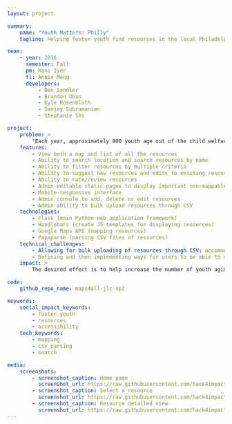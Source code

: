 ```yaml
---
layout: project

summary:
    name: "Youth Matters: Philly"
    tagline: Helping foster youth find resources in the local Philadelphia area

team:
    - year: 2016
      semester: Fall
      pm: Rani Iyer
      tl: Annie Meng
      developers:
          - Ben Sandler
          - Brandon Obas
          - Kyle Rosenbluth
          - Sanjay Subramanian
          - Stephanie Shi

project:
    problem: >
        "Each year, approximately 800 youth age out of the child welfare system in Philadelphia without being placed with a family. These youth face significant challenges finding housing, employment, getting health care, making ends meet, and navigating the foster care system itself."
    features:
        - View both a map and list of all the resources
        - Ability to search location and search resources by name 
        - Ability to filter resources by multiple criteria 
        - Ability to suggest new resources and edits to existing resources
        - Ability to rate/review resources
        - Admin-editable static pages to display important non-mappable information to youth
        - Mobile-responsive interface
        - Admin console to add, delete or edit resources
        - Admin ability to bulk upload resources through CSV
    technologies:
        - Flask (main Python web application framework)
        - Handlebars (create JS templates for displaying resources)
        - Google Maps API (mapping resources)
        - Papaparse (parsing CSV files of resources)
    technical_challenges:
        - Allowing for bulk uploading of resources through CSV: accommodating potentially large files and flexibility in being able to handle both reseting all data as well as updating
        - Defining and then implementing ways for users to be able to do more detailed searches for resources by filtering
    impact: >
        The desired effect is to help increase the number of youth aging out of the child welfare system by using the app to locate necessary resources.

code:
    github_repo_name: maps4all-jlc-sp2

keywords:
    social_impact_keywords:
        - foster youth 
        - resources
        - accessibility
    tech_keywords:
        - mapping
        - csv parsing
        - search

media:
    screenshots:
        - screenshot_caption: Home page
          screenshot_url: https://raw.githubusercontent.com/hack4impact/maps4all-jlc-sp2/master/example/home.png
        - screenshot_caption: Select a resource
          screenshot_url: https://raw.githubusercontent.com/hack4impact/maps4all-jlc-sp2/master/example/one.png
        - screenshot_caption: Resource detailed view
          screenshot_url: https://raw.githubusercontent.com/hack4impact/maps4all-jlc-sp2/master/example/two.png
---
```

